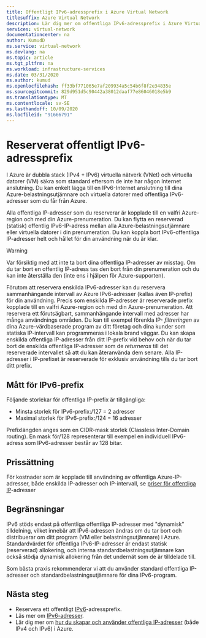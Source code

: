 ```yaml
---
title: Offentligt IPv6-adressprefix i Azure Virtual Network
titlesuffix: Azure Virtual Network
description: Lär dig mer om offentliga IPv6-adressprefix i Azure Virtual Network.
services: virtual-network
documentationcenter: na
author: KumudD
ms.service: virtual-network
ms.devlang: na
ms.topic: article
ms.tgt_pltfrm: na
ms.workload: infrastructure-services
ms.date: 03/31/2020
ms.author: kumud
ms.openlocfilehash: ff33bf771065e7af209934a5c54b6f8f2e34835e
ms.sourcegitcommit: 829d951d5c90442a38012daaf77e86046018e5b9
ms.translationtype: MT
ms.contentlocale: sv-SE
ms.lasthandoff: 10/09/2020
ms.locfileid: "91666791"
---
```

# <a name="reserved-public-ipv6-address-prefix"></a>Reserverat offentligt IPv6-adressprefix

I Azure är dubbla stack (IPv4 + IPv6) virtuella nätverk (VNet) och virtuella datorer (VM) säkra som standard eftersom de inte har någon Internet anslutning. Du kan enkelt lägga till en IPv6-Internet anslutning till dina Azure-belastningsutjämnare och virtuella datorer med offentliga IPv6-adresser som du får från Azure.

Alla offentliga IP-adresser som du reserverar är kopplade till en valfri Azure-region och med din Azure-prenumeration. Du kan flytta en reserverad (statisk) offentlig IPv6-IP-adress mellan alla Azure-belastningsutjämnare eller virtuella datorer i din prenumeration. Du kan koppla bort IPv6-offentliga IP-adresser helt och hållet för din användning när du är klar.

> [!WARNING]
> Var försiktig med att inte ta bort dina offentliga IP-adresser av misstag. Om du tar bort en offentlig IP-adress tas den bort från din prenumeration och du kan inte återställa den (inte ens i hjälpen för Azure-supporten).

Förutom att reservera enskilda IPv6-adresser kan du reservera sammanhängande intervall av Azure IPv6-adresser (kallas även IP-prefix) för din användning.  Precis som enskilda IP-adresser är reserverade prefix kopplade till en valfri Azure-region och med din Azure-prenumeration. Att reservera ett förutsägbart, sammanhängande intervall med adresser har många användnings områden. Du kan till exempel förenkla IP- *filtreringen* av dina Azure-värdbaserade program av ditt företag och dina kunder som statiska IP-intervall kan programmeras i lokala brand väggar.  Du kan skapa enskilda offentliga IP-adresser från ditt IP-prefix vid behov och när du tar bort de enskilda offentliga IP-adresser som de *returneras* till det reserverade intervallet så att du kan återanvända dem senare. Alla IP-adresser i IP-prefixet är reserverade för exklusiv användning tills du tar bort ditt prefix.



## <a name="ipv6-prefix-sizes"></a>Mått för IPv6-prefix
Följande storlekar för offentliga IP-prefix är tillgängliga:

-  Minsta storlek för IPv6-prefix:/127 = 2 adresser
-  Maximal storlek för IPv6-prefix:/124 = 16 adresser

Prefixlängden anges som en CIDR-mask storlek (Classless Inter-Domain routing). En mask för/128 representerar till exempel en individuell IPv6-adress som IPv6-adresser består av 128 bitar.

## <a name="pricing"></a>Prissättning
 
För kostnader som är kopplade till användning av offentliga Azure-IP-adresser, både enskilda IP-adresser och IP-intervall, se [priser för offentliga IP](https://azure.microsoft.com/pricing/details/ip-addresses/)-adresser

## <a name="limitations"></a>Begränsningar
IPv6 stöds endast på offentliga offentliga IP-adresser med "dynamisk" tilldelning, vilket innebär att IPv6-adressen ändras om du tar bort och distribuerar om ditt program (VM eller belastningsutjämnare) i Azure. Standardvärdet för offentliga IPv6-IP-adresser är endast statisk (reserverad) allokering, och interna standardbelastningsutjämnare kan också stödja dynamisk allokering från det undernät som de är tilldelade till.  

Som bästa praxis rekommenderar vi att du använder standard offentliga IP-adresser och standardbelastningsutjämnare för dina IPv6-program.

## <a name="next-steps"></a>Nästa steg
- Reservera ett offentligt [IPv6](ipv6-reserve-public-ip-address-prefix.md)-adressprefix.
- Läs mer om [IPv6-adresser](ipv6-overview.md).
- Lär dig mer om [hur du skapar och använder offentliga IP-adresser](virtual-network-public-ip-address.md) (både IPv4 och IPv6) i Azure.
